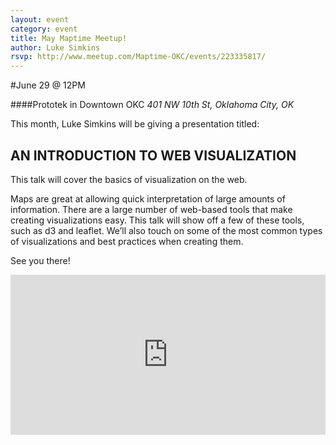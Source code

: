 ```yaml
---
layout: event
category: event
title: May Maptime Meetup!
author: Luke Simkins
rsvp: http://www.meetup.com/Maptime-OKC/events/223335817/
---
```


#June 29 @ 12PM

####Prototek in Downtown OKC
*401 NW 10th St, Oklahoma City, OK*

This month, Luke Simkins will be giving a presentation titled: 

## AN INTRODUCTION TO WEB VISUALIZATION

This talk will cover the basics of visualization on the web.

Maps are great at allowing quick interpretation of large amounts of information. There are a large number of web-based tools that make creating visualizations easy. This talk will show off a few of these tools, such as d3 and leaflet. We’ll also touch on some of the most common types of visualizations and best practices when creating them.

See you there!

<iframe width='100%' height='256px' frameBorder='0' src='https://a.tiles.mapbox.com/v4/flippmoke.m68hpfb7/attribution,zoompan,zoomwheel,geocoder,share.html?access_token=pk.eyJ1IjoiZmxpcHBtb2tlIiwiYSI6ImFESEYwY2MifQ.aZ12yMKEt5oGkvRLNnAIUw'></iframe>
